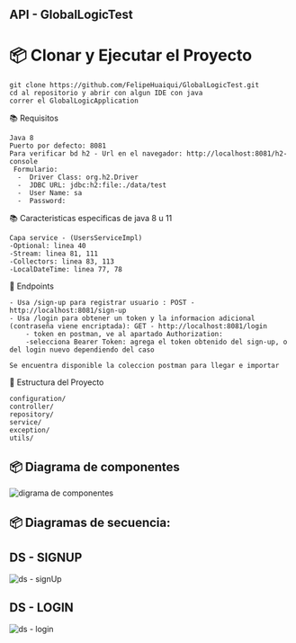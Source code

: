 ## API - GlobalLogicTest

# 📦 Clonar y Ejecutar el Proyecto

    git clone https://github.com/FelipeHuaiqui/GlobalLogicTest.git
    cd al repositorio y abrir con algun IDE con java
    correr el GlobalLogicApplication
    
📚 Requisitos

    Java 8 
    Puerto por defecto: 8081
    Para verificar bd h2 - Url en el navegador: http://localhost:8081/h2-console
     Formulario:
      -  Driver Class: org.h2.Driver
      -  JDBC URL: jdbc:h2:file:./data/test          
      -  User Name: sa
      -  Password:

📚 Caracteristicas especificas de java 8 u 11

    Capa service - (UsersServiceImpl)
    -Optional: linea 40
    -Stream: linea 81, 111
    -Collectors: linea 83, 113
    -LocalDateTime: linea 77, 78

🔐 Endpoints

    - Usa /sign-up para registrar usuario : POST - http://localhost:8081/sign-up
    - Usa /login para obtener un token y la informacion adicional (contraseña viene encriptada): GET - http://localhost:8081/login
        - token en postman, ve al apartado Authorization: 
        -selecciona Bearer Token: agrega el token obtenido del sign-up, o del login nuevo dependiendo del caso
        
    Se encuentra disponible la coleccion postman para llegar e importar   
    
📂 Estructura del Proyecto

    configuration/
    controller/
    repository/
    service/
    exception/
    utils/

## 📦 Diagrama de componentes

![digrama de componentes](https://github.com/user-attachments/assets/c74ab449-566d-4c83-b707-d6702c2d8ed1)

## 📦 Diagramas de secuencia:

## DS - SIGNUP
![ds - signUp](https://github.com/user-attachments/assets/95fb6304-781d-4acd-91af-9c0f30768910)

## DS - LOGIN
![ds - login](https://github.com/user-attachments/assets/25617822-dbf4-42a3-8c08-819460f7765b)

